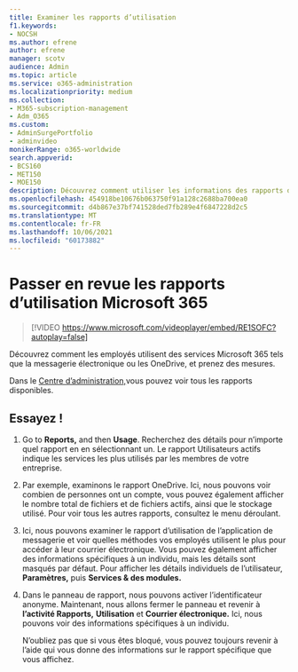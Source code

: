 ```yaml
---
title: Examiner les rapports d’utilisation
f1.keywords:
- NOCSH
ms.author: efrene
author: efrene
manager: scotv
audience: Admin
ms.topic: article
ms.service: o365-administration
ms.localizationpriority: medium
ms.collection:
- M365-subscription-management
- Adm_O365
ms.custom:
- AdminSurgePortfolio
- adminvideo
monikerRange: o365-worldwide
search.appverid:
- BCS160
- MET150
- MOE150
description: Découvrez comment utiliser les informations des rapports d’utilisation.
ms.openlocfilehash: 454918be10676b063750f91a128c2688ba700ea0
ms.sourcegitcommit: d4b867e37bf741528ded7fb289e4f6847228d2c5
ms.translationtype: MT
ms.contentlocale: fr-FR
ms.lasthandoff: 10/06/2021
ms.locfileid: "60173882"
---
```

# <a name="review-usage-reports-in-microsoft-365"></a>Passer en revue les rapports d’utilisation Microsoft 365

> [!VIDEO https://www.microsoft.com/videoplayer/embed/RE1SOFC?autoplay=false]

Découvrez comment les employés utilisent des services Microsoft 365 tels que la messagerie électronique ou les OneDrive, et prenez des mesures.

Dans le [Centre d’administration,](https://admin.microsoft.com)vous pouvez voir tous les rapports disponibles.

## <a name="try-it"></a>Essayez !

1. Go to **Reports,** and then **Usage**. Recherchez des détails pour n’importe quel rapport en en sélectionnant un. Le rapport Utilisateurs actifs indique les services les plus utilisés par les membres de votre entreprise.
1. Par exemple, examinons le rapport OneDrive. Ici, nous pouvons voir combien de personnes ont un compte, vous pouvez également afficher le nombre total de fichiers et de fichiers actifs, ainsi que le stockage utilisé. Pour voir tous les autres rapports, consultez le menu déroulant.
1. Ici, nous pouvons examiner le rapport d’utilisation de l’application de messagerie et voir quelles méthodes vos employés utilisent le plus pour accéder à leur courrier électronique. Vous pouvez également afficher des informations spécifiques à un individu, mais les détails sont masqués par défaut. Pour afficher les détails individuels de l’utilisateur, **Paramètres,** puis **Services & des modules.**
1. Dans le panneau de rapport, nous pouvons activer l’identificateur anonyme. Maintenant, nous allons fermer le panneau et revenir à **l’activité Rapports,** **Utilisation** et **Courrier électronique.** Ici, nous pouvons voir des informations spécifiques à un individu.

    N’oubliez pas que si vous êtes bloqué, vous pouvez toujours revenir à l’aide qui vous donne des informations sur le rapport spécifique que vous affichez.